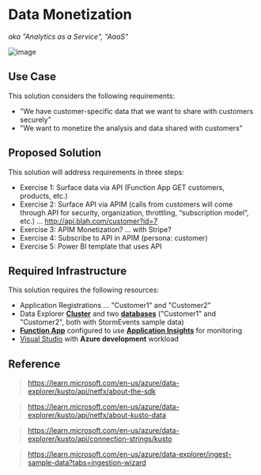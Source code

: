 # Data Monetization
_aka "Analytics as a Service", "AaaS"_

![image](https://user-images.githubusercontent.com/44923999/211827398-33d50c55-7fad-42df-999a-78a7a6b18026.png)

## Use Case
This solution considers the following requirements:

* "We have customer-specific data that we want to share with customers securely"
* "We want to monetize the analysis and data shared with customers"

## Proposed Solution
This solution will address requirements in three steps:

*	Exercise 1: Surface data via API (Function App GET customers, products, etc.) 
*	Exercise 2: Surface API via APIM (calls from customers will come through API for security, organization, throttling, “subscription model”, etc.) … http://api.blah.com/customer?id=7
*	Exercise 3: APIM Monetization? … with Stripe?
*	Exercise 4: Subscribe to API in APIM (persona: customer)
*	Exercise 5: Power BI template that uses API

## Required Infrastructure
This solution requires the following resources:

* Application Registrations ... "Customer1" and "Customer2"
* Data Explorer [**Cluster**](Infrastructure_DataExplorer_Cluster.md) and two [**databases**](Infrastructure_DataExplorer_Database.md) ("Customer1" and "Customer2", both with StormEvents sample data)
* [**Function App**](https://learn.microsoft.com/en-us/azure/azure-functions/functions-overview) configured to use [**Application Insights**](https://learn.microsoft.com/en-us/azure/azure-monitor/app/app-insights-overview) for monitoring
* [Visual Studio](https://visualstudio.microsoft.com/) with **Azure development** workload

## Reference

> https://learn.microsoft.com/en-us/azure/data-explorer/kusto/api/netfx/about-the-sdk

> https://learn.microsoft.com/en-us/azure/data-explorer/kusto/api/netfx/about-kusto-data

> https://learn.microsoft.com/en-us/azure/data-explorer/kusto/api/connection-strings/kusto

> https://learn.microsoft.com/en-us/azure/data-explorer/ingest-sample-data?tabs=ingestion-wizard
